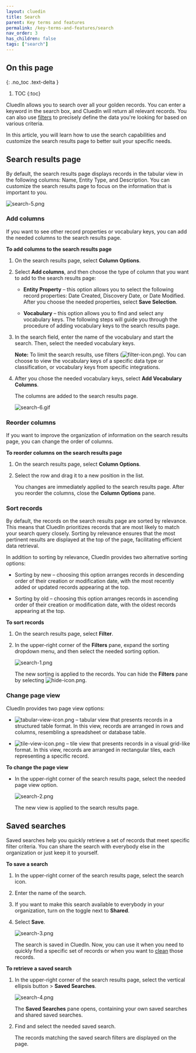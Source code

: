 ```yaml
---
layout: cluedin
title: Search
parent: Key terms and features
permalink: /key-terms-and-features/search
nav_order: 3
has_children: false
tags: ["search"]
---
```

## On this page
{: .no_toc .text-delta }
1. TOC
{:toc}

CluedIn allows you to search over all your golden records. You can enter a keyword in the search box, and CluedIn will return all relevant records. You can also use [filters](/key-terms-and-features/filters) to precisely define the data you're looking for based on various criteria.

In this article, you will learn how to use the search capabilities and customize the search results page to better suit your specific needs.

## Search results page

By default, the search results page displays records in the tabular view in the following columns: Name, Entity Type, and Description. You can customize the search results page to focus on the information that is important to you.

![search-5.png](../../assets/images/key-terms-and-features/search-5.png)

### Add columns

If you want to see other record properties or vocabulary keys, you can add the needed columns to the search results page.

**To add columns to the search results page**

1. On the search results page, select **Column Options**.

1. Select **Add columns**, and then choose the type of column that you want to add to the search results page:

    - **Entity Property** – this option allows you to select the following record properties: Date Created, Discovery Date, or Date Modified. After you choose the needed properties, select **Save Selection**.

    - **Vocabulary** – this option allows you to find and select any vocabulary keys. The following steps will guide you through the procedure of adding vocabulary keys to the search results page.

1. In the search field, enter the name of the vocabulary and start the search. Then, select the needed vocabulary keys.

    **Note:** To limit the search results, use filters (![filter-icon.png](../../assets/images/key-terms-and-features/filter-icon.png)). You can choose to view the vocabulary keys of a specific data type or classification, or vocabulary keys from specific integrations.

1. After you chose the needed vocabulary keys, select **Add Vocabulary Columns**.

    The columns are added to the search results page.

    ![search-6.gif](../../assets/images/key-terms-and-features/search-6.gif)

### Reorder columns

If you want to improve the organization of information on the search results page, you can change the order of columns.

**To reorder columns on the search results page**

1. On the search results page, select **Column Options**.

1. Select the row and drag it to a new position in the list.

    You changes are immediately applied to the search results page. After you reorder the columns, close the **Column Options** pane.

### Sort records

By default, the records on the search results page are sorted by relevance. This means that CluedIn prioritizes records that are most likely to match your search query closely. Sorting by relevance ensures that the most pertinent results are displayed at the top of the page, facilitating efficient data retrieval.

In addition to sorting by relevance, CluedIn provides two alternative sorting options:

- Sorting by new – choosing this option arranges records in descending order of their creation or modification date, with the most recently added or updated records appearing at the top.

- Sorting by old – choosing this option arranges records in ascending order of their creation or modification date, with the oldest records appearing at the top.

**To sort records**

1. On the search results page, select **Filter**.

1. In the upper-right corner of the **Filters** pane, expand the sorting dropdown menu, and then select the needed sorting option.

    ![search-1.png](../../assets/images/key-terms-and-features/search-1.png)

    The new sorting is applied to the records. You can hide the **Filters** pane by selecting ![hide-icon.png](../../assets/images/key-terms-and-features/hide-icon.png).

### Change page view

CluedIn provides two page view options:

- ![tabular-view-icon.png](../../assets/images/key-terms-and-features/tabular-view-icon.png) – tabular view that presents records in a structured table format. In this view, records are arranged in rows and columns, resembling a spreadsheet or database table.

- ![tile-view-icon.png](../../assets/images/key-terms-and-features/tile-view-icon.png) – tile view that presents records in a visual grid-like format. In this view, records are arranged in rectangular tiles, each representing a specific record.

**To change the page view**

- In the upper-right corner of the search results page, select the needed page view option.

    ![search-2.png](../../assets/images/key-terms-and-features/search-2.png)

    The new view is applied to the search results page.

## Saved searches

Saved searches help you quickly retrieve a set of records that meet specific filter criteria. You can share the search with everybody else in the organization or just keep it to yourself.

**To save a search**

1. In the upper-right corner of the search results page, select the search icon.

1. Enter the name of the search.

1. If you want to make this search available to everybody in your organization, turn on the toggle next to **Shared**.

1. Select **Save**.

    ![search-3.png](../../assets/images/key-terms-and-features/search-3.png)

    The search is saved in CluedIn. Now, you can use it when you need to quickly find a specific set of records or when you want to [clean](/preparation/clean) those records.

**To retrieve a saved search**

1. In the upper-right corner of the search results page, select the vertical ellipsis button > **Saved Searches**.

    ![search-4.png](../../assets/images/key-terms-and-features/search-4.png)

    The **Saved Searches** pane opens, containing your own saved searches and shared saved searches.

1. Find and select the needed saved search.

    The records matching the saved search filters are displayed on the page.